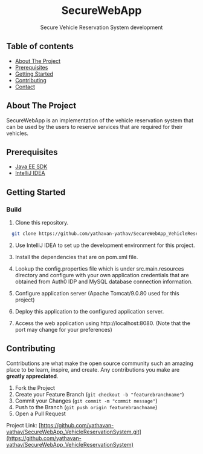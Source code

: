<p align="center">
  <h1 align="center">SecureWebApp</h1>
  
  <p align="center">
    Secure Vehicle Reservation System development
  </p>
</p>

## Table of contents
- [About The Project](#about-the-project)
- [Prerequisites](#prerequisites)
- [Getting Started](#getting-started)
- [Contributing](#contributing)
- [Contact](#contact)

## About The Project

SecureWebApp is an implementation of the vehicle reservation system that can be used by the users to reserve services that are required for their vehicles.

## Prerequisites

* [Java EE SDK](https://www.oracle.com/java/technologies/java-archive-eesdk-downloads.html)
* [IntelliJ IDEA](https://www.jetbrains.com/idea/download/?section=windows)

## Getting Started

### Build
1. Clone this repository.
```sh
  git clone https://github.com/yathavan-yathav/SecureWebApp_VehicleReservationSystem.git
 ```

2. Use IntelliJ IDEA to set up the development environment for this project.

3. Install the dependencies that are on pom.xml file.

4. Lookup the config.properties file which is under src.main.resources directory and configure with your own application credentials that are obtained from Auth0 IDP and MySQL database connection information.

5. Configure application server (Apache Tomcat/9.0.80 used for this project)
 
6. Deploy this application to the configured application server.

7. Access the web application using http://localhost:8080. (Note that the port may change for your preferences)

## Contributing

Contributions are what make the open source community such an amazing place to be learn, inspire, and create. Any contributions you make are **greatly appreciated**.

1. Fork the Project
2. Create your Feature Branch (`git checkout -b "featurebranchname"`)
3. Commit your Changes (`git commit -m "commit message"`)
4. Push to the Branch (`git push origin featurebranchname`)
5. Open a Pull Request


Project Link: [https://github.com/yathavan-yathav/SecureWebApp_VehicleReservationSystem.git](https://github.com/yathavan-yathav/SecureWebApp_VehicleReservationSystem)